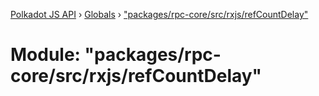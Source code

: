 [Polkadot JS API](../README.md) › [Globals](../globals.md) › ["packages/rpc-core/src/rxjs/refCountDelay"](_packages_rpc_core_src_rxjs_refcountdelay_.md)

# Module: "packages/rpc-core/src/rxjs/refCountDelay"


